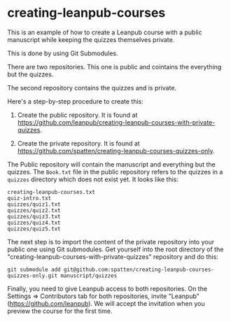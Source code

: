 # creating-leanpub-courses

This is an example of how to create a Leanpub course with a public manuscript while keeping the quizzes themselves private.

This is done by using Git Submodules.

There are two repositories. This one is public and cointains the everything but the quizzes.

The second repository contains the quizzes and is private.

Here's a step-by-step procedure to create this:

1) Create the public repository. It is found at https://github.com/leanpub/creating-leanpub-courses-with-private-quizzes.

2) Create the private repository. It is found at https://github.com/spatten/creating-leanpub-courses-quizzes-only.

The Public repository will contain the manuscript and everything but the quizzes. The `Book.txt` file in the public repository refers to the quizzes in a `quizzes` directory which does not exist yet. It looks like this:

```
creating-leanpub-courses.txt
quiz-intro.txt
quizzes/quiz1.txt
quizzes/quiz2.txt
quizzes/quiz3.txt
quizzes/quiz4.txt
quizzes/quiz5.txt
```

The next step is to import the content of the private repository into your public one using Git submodules. Get yourself into the root directory of the "creating-leanpub-courses-with-private-quizzes" repository and do this:

```
git submodule add git@github.com:spatten/creating-leanpub-courses-quizzes-only.git manuscript/quizzes
```

Finally, you need to give Leanpub access to both repositories. On the Settings => Contributors tab for both repositories, invite "Leanpub" (https://github.com/leanpub). We will accept the invitation when you preview the course for the first time.
